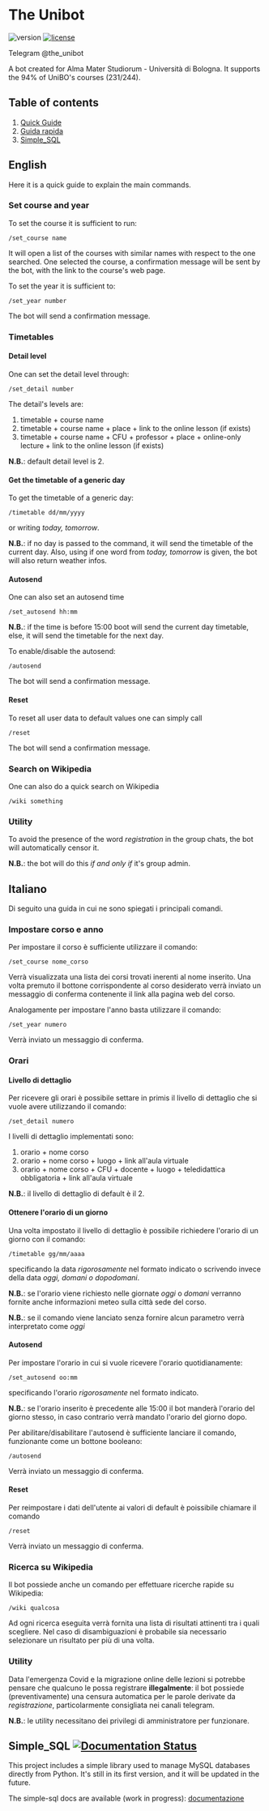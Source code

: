 # The Unibot
![version](https://img.shields.io/github/v/release/RiccardoBarbieri/the_unibot)
[![license](https://img.shields.io/badge/license-GNU--3.0-yellow)](https://github.com/RiccardoBarbieri/the_unibot/blob/master/LICENSE.md)

Telegram @the_unibot

A bot created for Alma Mater Studiorum - Università di Bologna. It supports the 94% of UniBO's courses (231/244).

## Table of contents
1. [Quick Guide](#English)
2. [Guida rapida](#Italiano)
3. [Simple_SQL](#Simple_SQL)

## English

Here it is a quick guide to explain the main commands.

### Set course and year
To set the course it is sufficient to run:

    /set_course name

It will open a list of the courses with similar names with respect to the one searched.
One selected the course, a confirmation message will be sent by the bot, with the link to the course's web page.

To set the year it is sufficient to:

    /set_year number

The bot will send a confirmation message.

### Timetables
#### Detail level
One can set the detail level through:

    /set_detail number

The detail's levels are:
1) timetable + course name
2) timetable + course name + place + link to the online lesson (if exists)
3) timetable + course name + CFU + professor + place + online-only lecture + link to the online lesson (if exists)

**N.B.**: default detail level is 2.

#### Get the timetable of a generic day
To get the timetable of a generic day:

    /timetable dd/mm/yyyy

or writing *today, tomorrow*.

**N.B.**: if no day is passed to the command, it will send the timetable of the current day.
Also, using if one word from *today, tomorrow* is given, the bot will also return weather infos.

#### Autosend
One can also set an autosend time

    /set_autosend hh:mm

**N.B.**: if the time is before 15:00 boot will send the current day timetable, else, it will send the timetable for the next day.

To enable/disable the autosend:

    /autosend

The bot will send a confirmation message.

#### Reset
To reset all user data to default values one can simply call

    /reset

The bot will send a confirmation message.

### Search on Wikipedia
One can also do a quick search on Wikipedia

    /wiki something

### Utility
To avoid the presence of the word *registration* in the group chats, the bot will automatically censor it.

**N.B.**: the bot will do this *if and only if* it's group admin.

## Italiano

Di seguito una guida in cui ne sono spiegati i principali comandi.

### Impostare corso e anno
Per impostare il corso è sufficiente utilizzare il comando:

    /set_course nome_corso
    
Verrà visualizzata una lista dei corsi trovati inerenti al nome inserito. Una volta premuto il bottone corrispondente al corso desiderato verrà inviato un messaggio di conferma contenente il link alla pagina web del corso.

Analogamente per impostare l'anno basta utilizzare il comando:

    /set_year numero

Verrà inviato un messaggio di conferma.

### Orari
#### Livello di dettaglio
Per ricevere gli orari è possibile settare in primis il livello di dettaglio che si vuole avere utilizzando il comando:

    /set_detail numero

I livelli di dettaglio implementati sono:
1) orario + nome corso
2) orario + nome corso + luogo + link all'aula virtuale
3) orario + nome corso + CFU + docente + luogo + teledidattica obbligatoria + link all'aula virtuale

**N.B.**: il livello di dettaglio di default è il 2.

#### Ottenere l'orario di un giorno
Una volta impostato il livello di dettaglio è possibile richiedere l'orario di un giorno con il comando:

    /timetable gg/mm/aaaa

specificando la data *rigorosamente* nel formato indicato o scrivendo invece della data *oggi, domani o dopodomani*.

**N.B.**: se l'orario viene richiesto nelle giornate *oggi* o *domani* verranno fornite anche informazioni meteo sulla città sede del corso.

**N.B.**: se il comando viene lanciato senza fornire alcun parametro verrà interpretato come *oggi*

#### Autosend
Per impostare l'orario in cui si vuole ricevere l'orario quotidianamente:

    /set_autosend oo:mm

specificando l'orario *rigorosamente* nel formato indicato.

**N.B.**: se l'orario inserito è precedente alle 15:00 il bot manderà l'orario del giorno stesso, in caso contrario verrà mandato l'orario del giorno dopo.

Per abilitare/disabilitare l'autosend è sufficiente lanciare il comando, funzionante come un bottone booleano:

    /autosend

Verrà inviato un messaggio di conferma.

#### Reset
Per reimpostare i dati dell'utente ai valori di default è poissibile chiamare il comando

    /reset

Verrà inviato un messaggio di conferma.

### Ricerca su Wikipedia
Il bot possiede anche un comando per effettuare ricerche rapide su Wikipedia:

    /wiki qualcosa

Ad ogni ricerca eseguita verrà fornita una lista di risultati attinenti tra i quali scegliere. Nel caso di disambiguazioni è probabile sia necessario selezionare un risultato per più di una volta.

### Utility
Data l'emergenza Covid e la migrazione online delle lezioni si potrebbe pensare che qualcuno le possa registrare **illegalmente**: il bot possiede (preventivamente) una censura automatica per le parole derivate da *registrazione*, particolarmente consigliata nei canali telegram.

**N.B.**: le utility necessitano dei privilegi di amministratore per funzionare.

## Simple_SQL [![Documentation Status](https://readthedocs.org/projects/the-unibot/badge/?version=latest)](https://the-unibot.readthedocs.io/en/latest/?badge=latest)
This project includes a simple library used to manage MySQL databases directly from Python.
It's still in its first version, and it will be updated in the future.

The simple-sql docs are available (work in progress): [documentazione](https://the-unibot.readthedocs.io/en/latest/)
